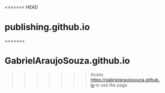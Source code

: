 <<<<<<< HEAD
# publishing.github.io
=======
# GabrielAraujoSouza.github.io
>>>>>>> Acess https://gabrielaraujosouza.github.io to see the page
